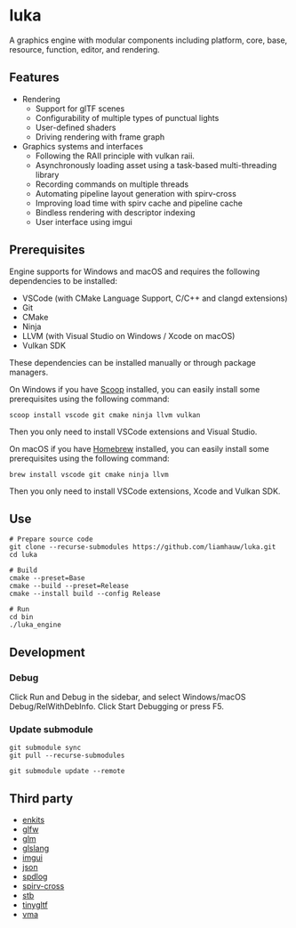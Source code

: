 # luka
A graphics engine with modular components including platform, core, base, resource, function, editor, and rendering.

## Features
- Rendering 
  - Support for glTF scenes
  - Configurability of multiple types of punctual lights
  - User-defined shaders
  - Driving rendering with frame graph
- Graphics systems and interfaces
  - Following the RAII principle with vulkan raii.
  - Asynchronously loading asset using a task-based multi-threading library
  - Recording commands on multiple threads
  - Automating pipeline layout generation with spirv-cross
  - Improving load time with spirv cache and pipeline cache
  - Bindless rendering with descriptor indexing
  - User interface using imgui

## Prerequisites
Engine supports for Windows and macOS and requires the following dependencies to be installed:
- VSCode (with CMake Language Support, C/C++ and clangd extensions)
- Git
- CMake
- Ninja
- LLVM (with Visual Studio on Windows / Xcode on macOS)
- Vulkan SDK

These dependencies can be installed manually or through package managers.

On Windows if you have [Scoop](https://scoop.sh/) installed, you can easily install some prerequisites using the following command:
```shell
scoop install vscode git cmake ninja llvm vulkan
```
Then you only need to install VSCode extensions and Visual Studio.

On macOS if you have [Homebrew](https://brew.sh/) installed, you can easily install some prerequisites using the following command:
```shell
brew install vscode git cmake ninja llvm
```
Then you only need to install VSCode extensions, Xcode and Vulkan SDK.

## Use
```shell
# Prepare source code
git clone --recurse-submodules https://github.com/liamhauw/luka.git
cd luka

# Build
cmake --preset=Base
cmake --build --preset=Release
cmake --install build --config Release

# Run
cd bin
./luka_engine
```

## Development
### Debug
Click Run and Debug in the sidebar, and select Windows/macOS Debug/RelWithDebInfo. Click Start Debugging or press F5.

### Update submodule
```shell
git submodule sync
git pull --recurse-submodules

git submodule update --remote
```

## Third party
- [enkits](https://github.com/dougbinks/enkiTS)
- [glfw](https://github.com/glfw/glfw)
- [glm](https://github.com/g-truc/glm)
- [glslang](https://github.com/KhronosGroup/glslang)
- [imgui](https://github.com/ocornut/imgui)
- [json](https://github.com/nlohmann/json)
- [spdlog](https://github.com/gabime/spdlog)
- [spirv-cross](https://github.com/KhronosGroup/SPIRV-Cross)
- [stb](https://github.com/nothings/stb)
- [tinygltf](https://github.com/syoyo/tinygltf)
- [vma](https://github.com/GPUOpen-LibrariesAndSDKs/VulkanMemoryAllocator)
